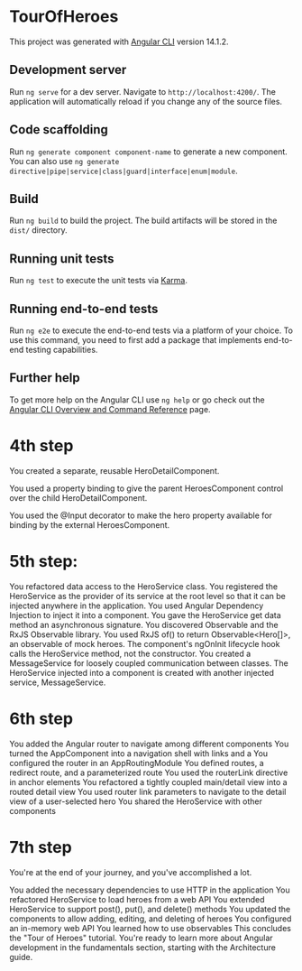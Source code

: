 # TourOfHeroes

This project was generated with [Angular CLI](https://github.com/angular/angular-cli) version 14.1.2.

## Development server

Run `ng serve` for a dev server. Navigate to `http://localhost:4200/`. The application will automatically reload if you change any of the source files.

## Code scaffolding

Run `ng generate component component-name` to generate a new component. You can also use `ng generate directive|pipe|service|class|guard|interface|enum|module`.

## Build

Run `ng build` to build the project. The build artifacts will be stored in the `dist/` directory.

## Running unit tests

Run `ng test` to execute the unit tests via [Karma](https://karma-runner.github.io).

## Running end-to-end tests

Run `ng e2e` to execute the end-to-end tests via a platform of your choice. To use this command, you need to first add a package that implements end-to-end testing capabilities.

## Further help

To get more help on the Angular CLI use `ng help` or go check out the [Angular CLI Overview and Command Reference](https://angular.io/cli) page.


# 4th step

You created a separate, reusable HeroDetailComponent.

You used a property binding to give the parent HeroesComponent control over the child HeroDetailComponent.

You used the @Input decorator to make the hero property available for binding by the external HeroesComponent.

# 5th step:

You refactored data access to the HeroService class.
You registered the HeroService as the provider of its service at the root level so that it can be injected anywhere in the application.
You used Angular Dependency Injection to inject it into a component.
You gave the HeroService get data method an asynchronous signature.
You discovered Observable and the RxJS Observable library.
You used RxJS of() to return Observable<Hero[]>, an observable of mock heroes.
The component's ngOnInit lifecycle hook calls the HeroService method, not the constructor.
You created a MessageService for loosely coupled communication between classes.
The HeroService injected into a component is created with another injected service, MessageService.

# 6th step

You added the Angular router to navigate among different components
You turned the AppComponent into a navigation shell with <a> links and a <router-outlet>
You configured the router in an AppRoutingModule
You defined routes, a redirect route, and a parameterized route
You used the routerLink directive in anchor elements
You refactored a tightly coupled main/detail view into a routed detail view
You used router link parameters to navigate to the detail view of a user-selected hero
You shared the HeroService with other components

# 7th step

You're at the end of your journey, and you've accomplished a lot.

You added the necessary dependencies to use HTTP in the application
You refactored HeroService to load heroes from a web API
You extended HeroService to support post(), put(), and delete() methods
You updated the components to allow adding, editing, and deleting of heroes
You configured an in-memory web API
You learned how to use observables
This concludes the "Tour of Heroes" tutorial. You're ready to learn more about Angular development in the fundamentals section, starting with the Architecture guide.
